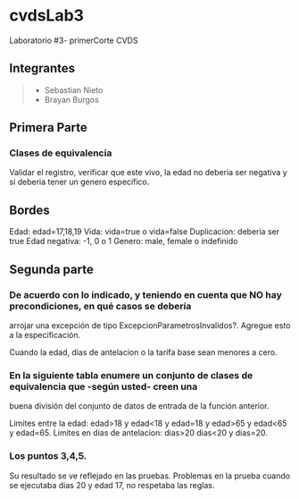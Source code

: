# cvdsLab3
Laboratorio #3- primerCorte CVDS

## Integrantes
>- Sebastian Nieto
>- Brayan Burgos

## Primera Parte

### Clases de equivalencia

  Validar el registro, verificar que este vivo, la edad no deberia ser negativa y si deberia tener un genero especifico.
  
## Bordes
  
  Edad: edad=17,18,19
  Vida: vida=true o vida=false
  Duplicacion: deberia ser true
  Edad negativa: -1, 0 o 1
  Genero: male, female o indefinido
  
## Segunda parte
### De acuerdo con lo indicado, y teniendo en cuenta que NO hay precondiciones, en qué casos se debería
arrojar una excepción de tipo ExcepcionParametrosInvalidos?. Agregue esto a la especificación.

  Cuando la edad, dias de antelacion o la tarifa base sean menores a cero.

### En la siguiente tabla enumere un conjunto de clases de equivalencia que -según usted- creen una
buena división del conjunto de datos de entrada de la función anterior.

  Limites entre la edad:  edad>18 y edad<18 y edad=18 y edad>65 y edad<65 y edad=65.
  Limites en dias de antelacion:  dias>20 dias<20 y dias=20.

### Los puntos 3,4,5.

  Su resultado se ve reflejado en las pruebas.
  Problemas en la prueba cuando se ejecutaba dias 20 y edad 17, no respetaba las reglas.

  
